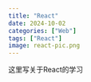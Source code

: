 ```yaml
---
title: "React"
date: 2024-10-02
categories: ["Web"]
tags: ["React"]
image: react-pic.png
---
```


这里写关于React的学习